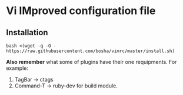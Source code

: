 # Vi IMproved configuration file #

## Installation ##

    bash <(wget -q -O - https://raw.githubusercontent.com/bosha/vimrc/master/install.sh)

**Also remember** what some of plugins have their one requipments. For example: 

1. TagBar -> ctags 
2. Command-T -> ruby-dev for build module.
